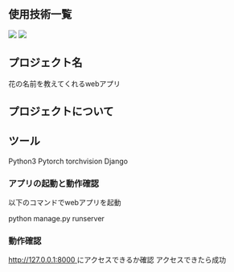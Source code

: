 <div id="top"></div>

## 使用技術一覧

<p style="display: inline">
  <!-- バックエンドのフレームワーク一覧 -->
  <img src="https://img.shields.io/badge/-Django-092E20.svg?logo=django&style=for-the-badge">
  <!-- バックエンドの言語一覧 -->
  <img src="https://img.shields.io/badge/-Python-F2C63C.svg?logo=python&style=for-the-badge">

<!-- プロジェクト名を記載 -->
  
## プロジェクト名

花の名前を教えてくれるwebアプリ

<!-- プロジェクトについて -->

## プロジェクトについて

## ツール

Python3
Pytorch
torchvision
Django


### アプリの起動と動作確認

以下のコマンドでwebアプリを起動

python manage.py runserver

### 動作確認

[http://127.0.0.1:8000 ](http://127.0.0.1:8000/flower/upload)にアクセスできるか確認
アクセスできたら成功
